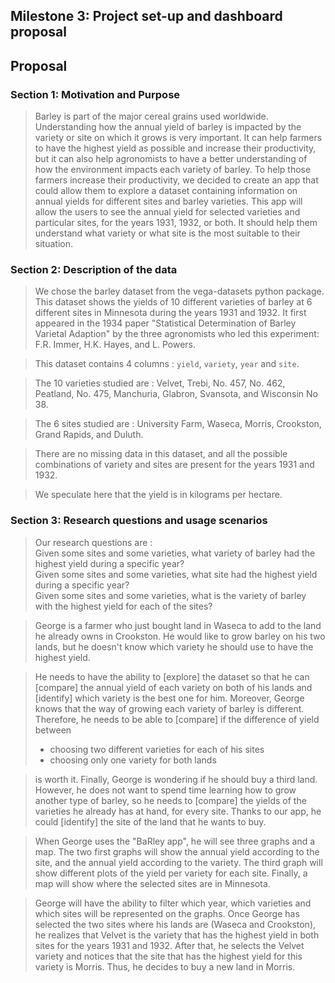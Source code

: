 ## Milestone 3: Project set-up and dashboard proposal

## Proposal
### Section 1: Motivation and Purpose

> Barley is part of the major cereal grains used worldwide. Understanding how the annual yield of barley is impacted by the variety or site on which it grows is very important. It can help farmers to have the highest yield as possible and increase their productivity, but it can also help agronomists to have a better understanding of how the environment impacts each variety of barley. To help those farmers increase their productivity, we decided to create an app that could allow them to explore a dataset containing information on annual yields for different sites and barley varieties. This app will allow the users to see the annual yield for selected varieties and particular sites, for the years 1931, 1932, or both. It should help them understand what variety or what site is the most suitable to their situation.

### Section 2: Description of the data

> We chose the barley dataset from the vega-datasets python package. This dataset shows the yields of 10 different varieties of barley at 6 different sites in Minnesota during the years 1931 and 1932. It first appeared in the 1934 paper  "Statistical Determination of Barley Varietal Adaption" by the three agronomists who led this experiment: F.R. Immer, H.K. Hayes, and L. Powers.

> This dataset contains 4 columns : `yield`, `variety`, `year` and `site`.

> The 10 varieties studied are : Velvet, Trebi, No. 457, No. 462, Peatland, No. 475, Manchuria, Glabron, Svansota, and Wisconsin No 38.

> The 6 sites studied are : University Farm, Waseca, Morris, Crookston, Grand Rapids, and Duluth.

> There are no missing data in this dataset, and all the possible combinations of variety and sites are present for the years 1931 and 1932.

> We speculate here that the yield is in kilograms per hectare.


### Section 3: Research questions and usage scenarios

> Our research questions are : <br>
Given some sites and some varieties, what variety of barley had the highest yield during a specific year? <br>
Given some sites and some varieties, what site had the highest yield during a specific year? <br>
Given some sites and some varieties, what is the variety of barley with the highest yield for each of the sites?

> George is a farmer who just bought land in Waseca to add to the land he already owns in Crookston. He would like to grow barley on his two lands, but he doesn't know which variety he should use to have the highest yield. 

> He needs to have the ability to [explore] the dataset so that he can [compare] the annual yield of each variety on both of his lands and [identify] which variety is the best one for him. Moreover, George knows that the way of growing each variety of barley is different. 
> Therefore, he needs to be able to [compare] if the difference of yield between 
> - choosing two different varieties for each of his sites 
> - choosing only one variety for both lands 

> is worth it. Finally, George is wondering if he should buy a third land. However, he does not want to spend time learning how to grow another type of barley, so he needs to [compare] the yields of the varieties he already has at hand, for every site. Thanks to our app, he could [identify] the site of the land that he wants to buy. 

> When George uses the "BaRley app", he will see three graphs and a map. The two first graphs will show the annual yield according to the site, and the annual yield according to the variety. The third graph will show different plots of the yield per variety for each site. Finally, a map will show where the selected sites are in Minnesota.

> George will have the ability to filter which year, which varieties and which sites will be represented on the graphs.
Once George has selected the two sites where his lands are (Waseca and Crookston), he realizes that Velvet is the variety that has the highest yield in both sites for the years 1931 and 1932. After that, he selects the Velvet variety and notices that the site that has the highest yield for this variety is Morris. Thus, he decides to buy a new land in Morris.
